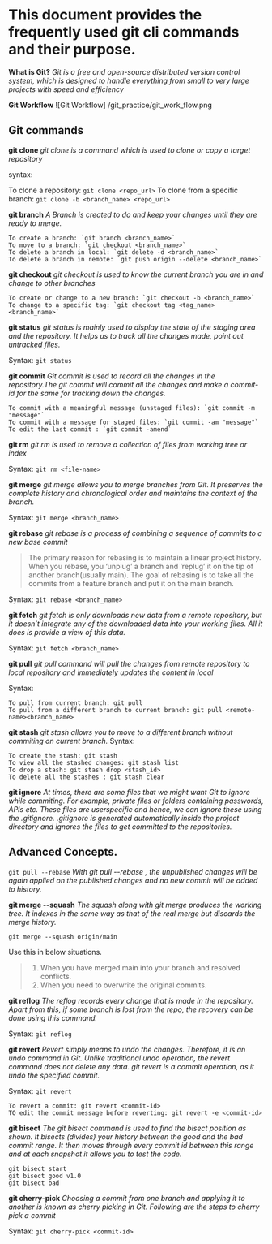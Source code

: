 # This document provides the frequently used git cli commands and their purpose.

**What is Git?**
*Git is a free and open-source distributed version control system, which is designed to
handle everything from small to very large projects with speed and efficiency*

**Git Workflow**
![Git Workflow]
/git_practice/git_work_flow.png

## Git commands
**git clone**
*git clone is a command which is used to clone or copy a target repository*

syntax:

To clone a repository: `git clone <repo_url>`
To clone from a specific branch: `git clone -b <branch_name> <repo_url>`

**git branch**
*A Branch is created to do and keep your changes until they are ready to merge.*
```
To create a branch: `git branch <branch_name>`
To move to a branch: `git checkout <branch_name>`
To delete a branch in local: `git delete -d <branch_name>`
To delete a branch in remote: `git push origin --delete <branch_name>`
```

**git checkout**
*git checkout is used to know the current branch you are in and change to other branches*
```
To create or change to a new branch: `git checkout -b <branch_name>`
To change to a specific tag: `git checkout tag <tag_name> <branch_name>`
```

**git status**
*git status is mainly used to display the state of the staging area and the repository. It
helps us to track all the changes made, point out untracked files.*

Syntax: `git status`

**git commit**
*Git commit is used to record all the changes in the repository.The git commit will
commit all the changes and make a commit-id for the same for tracking down the changes.*
```
To commit with a meaningful message (unstaged files): `git commit -m "message"`
To commit with a message for staged files: `git commit -am "message"`
To edit the last commit : `git commit -amend`
```

**git rm**
*git rm is used to remove a collection of files from working tree or index*

Syntax: `git rm <file-name>`

**git merge**
*git merge allows you to merge branches from Git. It preserves the
complete history and chronological order and maintains the context of the branch.*

Syntax: `git merge <branch_name>`

**git rebase**
*git rebase is a process of combining a sequence of commits to a new base commit*
> The primary reason for rebasing is to maintain a linear project history.
> When you rebase, you ‘unplug’ a branch and ‘replug’ it on the tip of another branch(usually main).
> The goal of rebasing is to take all the commits from a feature branch and put it on the main branch.

Syntax: `git rebase <branch_name>`

**git fetch**
*git fetch is only downloads new data from a remote repository, but it doesn’t integrate
any of the downloaded data into your working files. All it does is provide a view of this data.*

Syntax: `git fetch <branch_name>`

**git pull**
*git pull command will pull the changes from remote repository to local repository and immediately updates the content in local*

Syntax: 
```
To pull from current branch: git pull
To pull from a different branch to current branch: git pull <remote-name><branch_name>
```

**git stash**
*git stash allows you to move to a different branch without commiting on current branch.*
Syntax: 
```
To create the stash: git stash
To view all the stashed changes: git stash list
To drop a stash: git stash drop <stash_id>
To delete all the stashes : git stash clear
```

**git ignore**
*At times, there are some files that we might want Git to ignore while commiting. For
example, private files or folders containing passwords, APIs etc. These files are userspecific and hence, we can ignore these using the .gitignore.
.gitignore is generated automatically inside the project directory and ignores the files to get committed to the repositories.*

## Advanced Concepts.
`git pull --rebase`
*With git pull --rebase , the unpublished changes will be again applied on the published changes and no new commit will be added to history.*

**git merge --squash**
*The squash along with git merge produces the working tree. It indexes in the same way as that of the real merge but discards the merge history.*

`git merge --squash origin/main`

Use this in below situations.
>1. When you have merged main into your branch and resolved conflicts.
>2. When you need to overwrite the original commits.

**git reflog**
*The reflog records every change that is made in the repository. Apart from this, if some branch is lost from the repo, the recovery can be done using this command.*

Syntax: `git reflog`

**git revert**
*Revert simply means to undo the changes. Therefore, it is an undo command in Git. Unlike traditional undo operation, the revert command does not delete any data. git
revert is a commit operation, as it undo the specified commit.*

Syntax: `git revert`
```
To revert a commit: git revert <commit-id>
TO edit the commit message before reverting: git revert -e <commit-id>
```

**git bisect**
*The git bisect command is used to find the bisect position as shown. It bisects (divides) your history between the good and the bad commit range. It then moves
through every commit id between this range and at each snapshot it allows you to test the code.*

```
git bisect start
git bisect good v1.0
git bisect bad 
```

**git cherry-pick**
*Choosing a commit from one branch and applying it to another is known as cherry picking in Git. Following are the steps to cherry pick a commit*

Syntax: `git cherry-pick <commit-id>`

